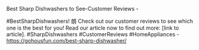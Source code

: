 Best Sharp Dishwashers to See-Customer Reviews - 

#BestSharpDishwashers!  朗 Check out our customer reviews to see which one is the best for you! Read our article now to find out more: [link to article]. #SharpDishwashers #CustomerReviews #HomeAppliances - https://gohousfun.com/best-sharp-dishwasher/
